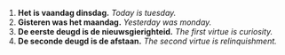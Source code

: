 1. **Het is vaandag dinsdag.** *Today is tuesday.*
1. **Gisteren was het maandag.** *Yesterday was monday.*
1. **De eerste deugd is de nieuwsgierighteid.** *The first virtue is curiosity.*
1. **De seconde deugd is de afstaan.** *The second virtue is relinquishment.*
